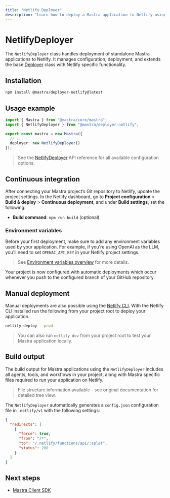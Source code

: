```yaml
---
title: "Netlify Deployer"
description: "Learn how to deploy a Mastra application to Netlify using the Mastra NetlifyDeployer"
---
```



# NetlifyDeployer

The `NetlifyDeployer` class handles deployment of standalone Mastra applications to Netlify. It manages configuration, deployment, and extends the base [Deployer](/reference/deployer/deployer) class with Netlify specific functionality.

## Installation

```bash copy
npm install @mastra/deployer-netlify@latest
```

## Usage example

```typescript filename="src/mastra/index.ts" showLineNumbers copy
import { Mastra } from "@mastra/core/mastra";
import { NetlifyDeployer } from "@mastra/deployer-netlify";

export const mastra = new Mastra({
  // ...
  deployer: new NetlifyDeployer()
});
```

> See the [NetlifyDeployer](/reference/deployer/netlify) API reference for all available configuration options.

## Continuous integration

After connecting your Mastra project’s Git repository to Netlify, update the project settings. In the Netlify dashboard, go to **Project configuration** > **Build & deploy** > **Continuous deployment**, and under **Build settings**, set the following:

- **Build command**: `npm run build` (optional)

### Environment variables

Before your first deployment, make sure to add any environment variables used by your application. For example, if you're using OpenAI as the LLM, you'll need to set `OPENAI_API_KEY` in your Netlify project settings.

> See [Environment variables overview](https://docs.netlify.com/environment-variables/overview/) for more details.


Your project is now configured with automatic deployments which occur whenever you push to the configured branch of your GitHub repository.


## Manual deployment

Manual deployments are also possible using the [Netlify CLI](https://docs.netlify.com/cli/get-started/). With the Netlify CLI installed run the following from your project root to deploy your application.

```bash copy
netlify deploy --prod
```

> You can also run `netlify dev` from your project root to test your Mastra application locally.

## Build output

The build output for Mastra applications using the `NetlifyDeployer` includes all agents, tools, and workflows in your project, along with Mastra specific files required to run your application on Netlify.

> File structure information available - see original documentation for detailed tree view.


The `NetlifyDeployer` automatically generates a `config.json` configuration file in `.netlify/v1` with the following settings:

```json
{
  "redirects": [
    {
      "force": true,
      "from": "/*",
      "to": "/.netlify/functions/api/:splat",
      "status": 200
    }
  ]
}
```

## Next steps

- [Mastra Client SDK](/docs/client-js/overview)

